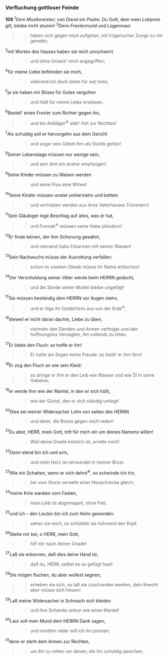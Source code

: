 ### Verfluchung gottloser Feinde

__109__
<sup>1</sup><em>Dem Musikmeister; von David ein Psalm.</em>
Du Gott, dem mein Lobpreis gilt, bleibe nicht stumm!
<sup>2</sup>Denn Frevlermund und Lügenmaul
<blockquote>
<blockquote>
haben sich gegen mich aufgetan,
mit trügerischer Zunge zu mir geredet;
</blockquote>
</blockquote>
<sup>3</sup>mit Worten des Hasses haben sie mich umschwirrt
<blockquote>
<blockquote>
und ohne Ursach’ mich angegriffen;
</blockquote>
</blockquote>
<sup>4</sup>für meine Liebe befeinden sie mich,
<blockquote>
<blockquote>
während ich doch (stets für sie) bete;
</blockquote>
</blockquote>
<sup>5</sup>ja sie haben mir Böses für Gutes vergolten
<blockquote>
<blockquote>
und Haß für meine Liebe erwiesen.
</blockquote>
</blockquote>
<sup>6</sup>Bestell’ einen Frevler zum Richter gegen ihn,
<blockquote>
<blockquote>
und ein Ankläger<sup title="oder: Widersacher">&#x2732;</sup> steh’ ihm zur Rechten!
</blockquote>
</blockquote>
<sup>7</sup>Als schuldig soll er hervorgehn aus dem Gericht
<blockquote>
<blockquote>
und sogar sein Gebet ihm als Sünde gelten!
</blockquote>
</blockquote>
<sup>8</sup>Seiner Lebenstage müssen nur wenige sein,
<blockquote>
<blockquote>
und sein Amt ein andrer empfangen!
</blockquote>
</blockquote>
<sup>9</sup>Seine Kinder müssen zu Waisen werden
<blockquote>
<blockquote>
und seine Frau eine Witwe!
</blockquote>
</blockquote>
<sup>10</sup>Seine Kinder müssen unstet umherziehn und betteln
<blockquote>
<blockquote>
und vertrieben werden aus ihres Vaterhauses Trümmern!
</blockquote>
</blockquote>
<sup>11</sup>Sein Gläubiger lege Beschlag auf alles, was er hat,
<blockquote>
<blockquote>
und Fremde<sup title="= Nichtverwandte">&#x2732;</sup> müssen seine Habe plündern!
</blockquote>
</blockquote>
<sup>12</sup>Er finde keinen, der ihm Schonung gewährt,
<blockquote>
<blockquote>
und niemand habe Erbarmen mit seinen Waisen!
</blockquote>
</blockquote>
<sup>13</sup>Sein Nachwuchs müsse der Ausrottung verfallen:
<blockquote>
<blockquote>
schon im zweiten Gliede müsse ihr Name erlöschen!
</blockquote>
</blockquote>
<sup>14</sup>Der Verschuldung seiner Väter werde beim HERRN gedacht,
<blockquote>
<blockquote>
und die Sünde seiner Mutter bleibe ungetilgt!
</blockquote>
</blockquote>
<sup>15</sup>Sie müssen beständig dem HERRN vor Augen stehn,
<blockquote>
<blockquote>
und er tilge ihr Gedächtnis aus von der Erde<sup title="oder: im Lande">&#x2732;</sup>,
</blockquote>
</blockquote>
<sup>16</sup>dieweil er nicht daran dachte, Liebe zu üben,
<blockquote>
<blockquote>
vielmehr den Elenden und Armen verfolgte
und den hoffnungslos Verzagten, ihn vollends zu töten.
</blockquote>
</blockquote>
<sup>17</sup>Er liebte den Fluch: so treffe er ihn!
<blockquote>
<blockquote>
Er hatte am Segen keine Freude: so bleib’ er ihm fern!
</blockquote>
</blockquote>
<sup>18</sup>Er zog den Fluch an wie sein Kleid:
<blockquote>
<blockquote>
so dringe er ihm in den Leib wie Wasser
und wie Öl in seine Gebeine;
</blockquote>
</blockquote>
<sup>19</sup>er werde ihm wie der Mantel, in den er sich hüllt,
<blockquote>
<blockquote>
wie der Gürtel, den er sich ständig umlegt!
</blockquote>
</blockquote>
<sup>20</sup>Dies sei meiner Widersacher Lohn von seiten des HERRN
<blockquote>
<blockquote>
und derer, die Böses gegen mich reden!
</blockquote>
</blockquote>
<sup>21</sup>Du aber, HERR, mein Gott, tritt für mich ein um deines Namens willen!
<blockquote>
<blockquote>
Weil deine Gnade köstlich ist, errette mich!
</blockquote>
</blockquote>
<sup>22</sup>Denn elend bin ich und arm,
<blockquote>
<blockquote>
und mein Herz ist verwundet in meiner Brust.
</blockquote>
</blockquote>
<sup>23</sup>Wie ein Schatten, wenn er sich dehnt<sup title="oder: neigt; 102,12">&#x2732;</sup>, so schwinde ich hin,
<blockquote>
<blockquote>
bin vom Sturm verweht einer Heuschrecke gleich;
</blockquote>
</blockquote>
<sup>24</sup>meine Knie wanken vom Fasten,
<blockquote>
<blockquote>
mein Leib ist abgemagert, ohne Fett;
</blockquote>
</blockquote>
<sup>25</sup>und ich – den Leuten bin ich zum Hohn geworden:
<blockquote>
<blockquote>
sehen sie mich, so schütteln sie höhnend den Kopf.
</blockquote>
</blockquote>
<sup>26</sup>Stehe mir bei, o HERR, mein Gott,
<blockquote>
<blockquote>
hilf mir nach deiner Gnade!
</blockquote>
</blockquote>
<sup>27</sup>Laß sie erkennen, daß dies deine Hand ist,
<blockquote>
<blockquote>
daß du, HERR, selbst es so gefügt hast!
</blockquote>
</blockquote>
<sup>28</sup>Sie mögen fluchen, du aber wollest segnen;
<blockquote>
<blockquote>
erheben sie sich, so laß sie zuschanden werden,
dein Knecht aber müsse sich freuen!
</blockquote>
</blockquote>
<sup>29</sup>Laß meine Widersacher in Schmach sich kleiden
<blockquote>
<blockquote>
und ihre Schande umtun wie einen Mantel!
</blockquote>
</blockquote>
<sup>30</sup>Laut soll mein Mund dem HERRN Dank sagen,
<blockquote>
<blockquote>
und inmitten vieler will ich ihn preisen;
</blockquote>
</blockquote>
<sup>31</sup>denn er steht dem Armen zur Rechten,
<blockquote>
<blockquote>
um ihn zu retten vor denen, die ihn schuldig sprechen.
</blockquote>
</blockquote>
